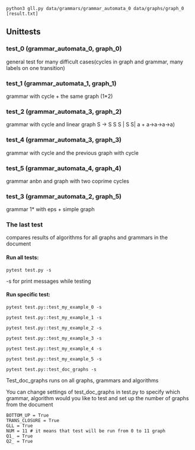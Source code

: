 ```
python3 gll.py data/grammars/grammar_automata_0 data/graphs/graph_0 [result.txt]
```
## Unittests 
### test_0 (grammar_automata_0, graph_0) 
general test for many difficult cases(cycles in graph and grammar, many labels on one transition)
### test_1 (grammar_automata_1, graph_1) 
grammar with cycle + the same graph (1*2)
### test_2 (grammar_automata_3, graph_2)
grammar with cycle and linear graph
S -> S S S | S S| a + a->a->a->a)
### test_4 (grammar_automata_3, graph_3)
grammar with cycle and the previous graph with cycle
### test_5 (grammar_automata_4, graph_4)
grammar anbn and graph with two coprime cycles
### test_3 (grammar_automata_2, graph_5) 
grammar 1* with eps + simple graph
### The last test
compares results of algorithms for all graphs and grammars in the document
#### Run all tests:
```
pytest test.py -s
```
-s for print messages while testing
#### Run specific test:
```
pytest test.py::test_my_example_0 -s
```
```
pytest test.py::test_my_example_1 -s
```
```
pytest test.py::test_my_example_2 -s
```
```
pytest test.py::test_my_example_3 -s
```
```
pytest test.py::test_my_example_4 -s
```
```
pytest test.py::test_my_example_5 -s
```
```
pytest test.py::test_doc_graphs -s
```
Test_doc_graphs runs on all graphs, grammars and algorithms

You can change settings of test_doc_graphs in test.py to specify which grammar, algorithm would you like to test and set up the number of graphs from the document
```
BOTTOM_UP = True
TRANS_CLOSURE = True
GLL = True
NUM = 11 # it means that test will be run from 0 to 11 graph
Q1_ = True
Q2_ = True
```
